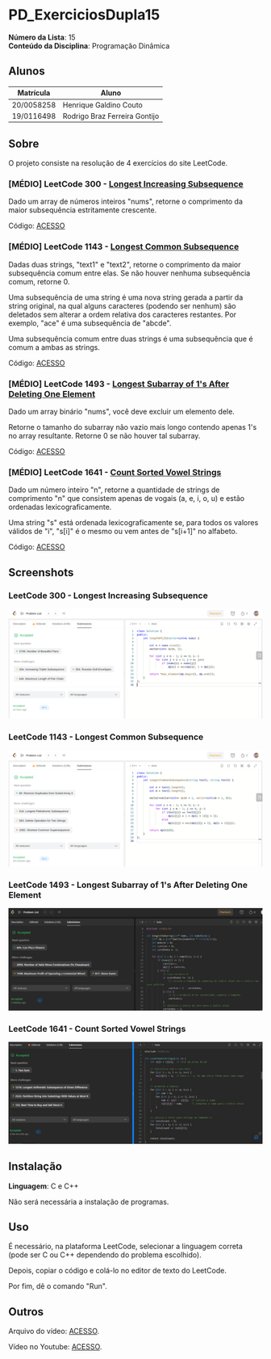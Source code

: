 # PD_ExerciciosDupla15

**Número da Lista**: 15<br>
**Conteúdo da Disciplina**: Programação Dinâmica<br>

## Alunos
|Matrícula | Aluno |
| -- | -- |
| 20/0058258  |  Henrique Galdino Couto |
| 19/0116498  |  Rodrigo Braz Ferreira Gontijo |

## Sobre 
O projeto consiste na resolução de 4 exercícios do site LeetCode.

### [MÉDIO] LeetCode 300 - [Longest Increasing Subsequence](https://leetcode.com/problems/longest-increasing-subsequence/)

Dado um array de números inteiros "nums", retorne o comprimento da maior subsequência estritamente crescente.<br>

Código: [ACESSO](/codigos/300.cpp)<br>

### [MÉDIO] LeetCode 1143 - [Longest Common Subsequence](https://leetcode.com/problems/longest-common-subsequence/)

Dadas duas strings, "text1" e "text2", retorne o comprimento da maior subsequência comum entre elas. Se não houver nenhuma subsequência comum, retorne 0.

Uma subsequência de uma string é uma nova string gerada a partir da string original, na qual alguns caracteres (podendo ser nenhum) são deletados sem alterar a ordem relativa dos caracteres restantes. Por exemplo, "ace" é uma subsequência de "abcde".

Uma subsequência comum entre duas strings é uma subsequência que é comum a ambas as strings.<br>

Código: [ACESSO](/codigos/1143.cpp)<br>

### [MÉDIO] LeetCode 1493 - [Longest Subarray of 1's After Deleting One Element](https://leetcode.com/problems/longest-subarray-of-1s-after-deleting-one-element/)

Dado um array binário "nums", você deve excluir um elemento dele.

Retorne o tamanho do subarray não vazio mais longo contendo apenas 1's no array resultante. Retorne 0 se não houver tal subarray.<br>

Código: [ACESSO](/codigos/1493.c)<br>

### [MÉDIO] LeetCode 1641 - [Count Sorted Vowel Strings](https://leetcode.com/problems/count-sorted-vowel-strings/)

Dado um número inteiro "n", retorne a quantidade de strings de comprimento "n" que consistem apenas de vogais (a, e, i, o, u) e estão ordenadas lexicograficamente.

Uma string "s" está ordenada lexicograficamente se, para todos os valores válidos de "i", "s[i]" é o mesmo ou vem antes de "s[i+1]" no alfabeto.<br>

Código: [ACESSO](/codigos/1641.c)<br>
## Screenshots

### LeetCode 300 - Longest Increasing Subsequence<br>

![image](/assets/300.png)

### LeetCode 1143 - Longest Common Subsequence<br>

![image](/assets/1143.png)

### LeetCode 1493 - Longest Subarray of 1's After Deleting One Element<br>

![image](/assets/1493.jpeg)

### LeetCode 1641 - Count Sorted Vowel Strings<br>

![image](/assets/1641.jpeg)
## Instalação 
**Linguagem**: C e C++<br>

Não será necessária a instalação de programas.

## Uso 

É necessário, na plataforma LeetCode, selecionar a linguagem correta (pode ser C ou C++ dependendo do problema escolhido).<br>

Depois, copiar o código e colá-lo no editor de texto do LeetCode.<br>

Por fim, dê o comando "Run".

## Outros 

Arquivo do vídeo: [ACESSO](apresentacao-pd.mp4).

Vídeo no Youtube: [ACESSO](https://youtu.be/U1DursI2JkQ).




